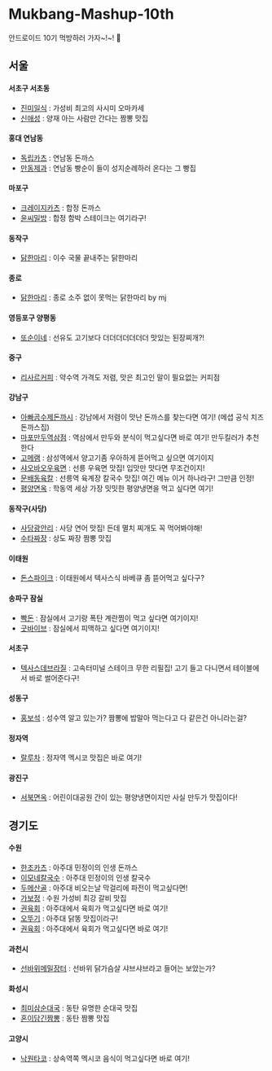 # Mukbang-Mashup-10th

안드로이드 10기  먹방하러 가자~!~! 🤩

## 서울
#### 서초구 서초동
- [진미일식](https://blog.daum.net/wirbel/15524118) : 가성비 최고의 사시미 오마카세 
- [신애성](https://blog.naver.com/black_jekim/221540150973) : 양재 아는 사람만 간다는 짬뽕 맛집
#### 홍대 연남동
- [독립카츠](https://m.blog.naver.com/PostView.nhn?blogId=belfry9&logNo=221008565056&proxyReferer=https:%2F%2Fwww.google.com%2F) : 연남동 돈까스
- [만동제과](https://sky472900.tistory.com/154) : 연남동 빵순이 들이 성지순례하러 온다는 그 빵집
#### 마포구
- [크레이지카츠](https://blog.naver.com/poohhoo/221939880286) : 합정 돈까스
- [윤씨밀방](https://m.blog.naver.com/pooo318/221298985976) :  합정 함박 스테이크는 여기라구!
#### 동작구
- [닭한마리](https://mltr1017.tistory.com/512) : 이수 국물 끝내주는 닭한마리
#### 종로
- [닭한마리](https://m.blog.naver.com/ok3171/221315681646) : 종로 소주 없이 못먹는 닭한마리 by mj
#### 영등포구 양평동
- [또순이네](https://m.blog.naver.com/rambada_/221995465924) : 선유도 고기보다 더더더더더더더 맛있는 된장찌개?!
#### 중구
- [리사르커피](https://bartlife.tistory.com/118) : 약수역 가격도 저렴, 맛은 최고인 말이 필요없는 커피점

#### 강남구
- [아빠곰수제돈까시](https://m.blog.naver.com/PostView.nhn?blogId=yjh860222&logNo=221361207576&proxyReferer=https:%2F%2Fwww.google.com%2F) : 강남에서 저렴이 맛난 돈까스를 찾는다면 여기! (메셥 공식 치즈 돈까스집)
- [마포만두역삼점](https://archerx.tistory.com/121) : 역삼에서 만두와 분식이 먹고싶다면 바로 여기! 만두킬러가 추천한다
- [고메램](http://blog.naver.com/PostView.nhn?blogId=jdoro&logNo=221781951472) : 삼성역에서 양고기좀 우아하게 뜯어먹고 싶으면 여기이지
- [샤오바오우육면](https://m.blog.naver.com/PostView.nhn?blogId=echo0401&logNo=221724131988&proxyReferer=https:%2F%2Fwww.google.com%2F) : 선릉 우육면 맛집! 입맛만 맛다면 무조건이지!
- [문배동육칼](https://m.blog.naver.com/PostView.nhn?blogId=yddd7&logNo=221399555365&proxyReferer=https:%2F%2Fwww.google.com%2F) : 선릉역 육계장 칼국수 맛집! 여긴 메뉴 이거 하나라구! 그만큼 인정!
- [평양면옥](https://m.blog.naver.com/PostView.nhn?blogId=kdm0928&logNo=221194666214&proxyReferer=https:%2F%2Fwww.google.com%2F) : 학동역 세상 가장 밋밋한 평양냉면을 먹고 싶다면 여기!
#### 동작구(사당)
- [사당광안리](https://m.blog.naver.com/PostView.nhn?blogId=qorgksk1&logNo=221252999680&proxyReferer=https:%2F%2Fwww.google.com%2F) : 사당 연어 맛집! 든데 멸치 찌개도 꼭 먹어봐야해!
- [수타짜장](https://m.blog.naver.com/PostView.nhn?blogId=lolooii&logNo=221157185589&proxyReferer=https:%2F%2Fwww.google.com%2F) : 상도 짜장 짬뽕 맛집
#### 이태원
- [돈스파이크](https://shyness-crown.tistory.com/88) : 이태원에서 텍사스식 바베큐 좀 뜯어먹고 싶다구?
#### 송파구 잠실
- [빡돈](https://m.blog.naver.com/jbjoo0537/221994035481) : 잠실에서 고기랑 폭탄 계란찜이 먹고 싶다면 여기이지!
- [굿바이브](https://mongsoo.tistory.com/106) : 잠실에서 피맥하고 싶다면 여기이지!
#### 서초구
- [텍사스데브라질](https://m.blog.naver.com/PostView.nhn?blogId=sielle83&logNo=221292032754&proxyReferer=https:%2F%2Fwww.google.com%2F) : 고속터미널 스테이크 무한 리필집! 고기 들고 다니면서 테이블에서 바로 썰어준다구!
#### 성동구
- [홍보석](https://m.blog.naver.com/guswjd9408/222177919817) : 성수역 알고 있는가? 짬뽕에 밥말아 먹는다고 다 같은건 아니라는걸?
#### 정자역
- [랄루차](https://blog.naver.com/ytyt2424/222057067224) : 정자역 멕시코 맛집은 바로 여기!
#### 광진구
- [서북면옥](https://m.blog.naver.com/prayforwish/221261667948) : 어린이대공원 간이 있는 평양냉면이지만 사실 만두가 맛집이다!

## 경기도
#### 수원
- [한조카츠](https://m.blog.naver.com/PostView.nhn?blogId=soothole&logNo=222044323430&proxyReferer=https:%2F%2Fwww.google.com%2F) : 아주대 민정이의 인생 돈까스
- [이모네칼국수](https://blog.naver.com/iamyours0422/222150905221) : 아주대 민정이의 인생 칼국수
- [두메산골](https://m.blog.naver.com/PostView.nhn?blogId=alswl9476&logNo=221369504508&proxyReferer=https:%2F%2Fwww.google.com%2F) : 아주대 비오는날 막걸리에 파전이 먹고싶다면!
- [가보정](http://blog.naver.com/PostView.nhn?blogId=rkskrkskqkfk&logNo=221214514325&redirect=Dlog&widgetTypeCall=true&directAccess=false) : 수원 가성비 최강 갈비 맛집
- [권육회](https://m.blog.naver.com/PostView.nhn?blogId=bbini17&logNo=221271241901&proxyReferer=https:%2F%2Fwww.google.com%2F) : 아주대에서 육회가 먹고싶다면 바로 여기!
- [오뚜기](https://blog.naver.com/PostView.nhn?blogId=cheese_and_butter&logNo=221221017635&redirect=Dlog&widgetTypeCall=true&directAccess=false) : 아주대 닭똥 맛집이라구!
- [권육회](https://m.blog.naver.com/PostView.nhn?blogId=bbini17&logNo=221271241901&proxyReferer=https:%2F%2Fwww.google.com%2F) : 아주대에서 육회가 먹고싶다면 바로 여기!
#### 과천시
- [선바위메밀장터](https://m.blog.naver.com/PostView.nhn?blogId=hyun910215&logNo=221372839613&proxyReferer=https:%2F%2Fwww.google.com%2F) : 선바위 닭가슴살 샤브샤브라고 들어는 보았는가?
#### 화성시
- [최미삼순대국](https://m.blog.naver.com/gtedhsdo/221314051629) : 동탄 유명한 순대국 맛집
- [혼이담긴짬뽕](https://m.blog.naver.com/PostView.nhn?blogId=jjhrlove&logNo=221118209995&proxyReferer=https:%2F%2Fwww.google.com%2F) : 동탄 짬뽕 맛집
#### 고양시
- [낙원타코](https://blog.naver.com/tjwnsalfk/222199526421) : 상속역쪽 멕시코 음식이 먹고싶다면 바로 여기!

